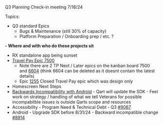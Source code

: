 Q3 Planning Check-in meeting 7/18/24

Topics:
- Q3 standard Epics
   - Bugs & Maintenance (still 30% of capacity)
   - Platform Preparation / Onboarding prep / etc. ?
 
  
**- Where and with who do these projects sit** 
   -  RX standalone app being sunset
   -  [Travel Pay Epic 7500](https://github.com/orgs/department-of-veterans-affairs/projects/823/views/13?filterQuery=label%3AEpic+travel&pane=issue&itemId=47039033)
      - Note there are 2 TP  Next / Later epics on the kanban board 7500 and [6604](https://github.com/orgs/department-of-veterans-affairs/projects/823/views/13?filterQuery=label%3AEpic+travel&pane=issue&itemId=39049223) (think 6604 can be deleted as it doesnt contain the latest details)
      - Epic [1255](https://github.com/orgs/department-of-veterans-affairs/projects/823/views/13?filterQuery=label%3AEpic+travel&pane=issue&itemId=15155733) Closed Travel Pay epic which was design only 
   -   Homescreen Next Steps
   -  [Backwards Incompatibility with Android](https://github.com/orgs/department-of-veterans-affairs/projects/823/views/13?filterQuery=label%3AEpic+Backward&pane=issue&itemId=71445284)
          - Qart will update the SDK
          - Feel work on strategy / handling of what we tell Veterans for possible incompabitble issues is outside Qarts scope and resources
   -  Accessibility - Program Need & Technical Debt - Q3 [#9067](https://github.com/orgs/department-of-veterans-affairs/projects/823/views/13?pane=issue&itemId=71135466)
   -  Android - Upgrade SDK before 8/31/24 - Backward incompatible change [#8914](https://github.com/orgs/department-of-veterans-affairs/projects/823/views/13?pane=issue&itemId=71445284)

